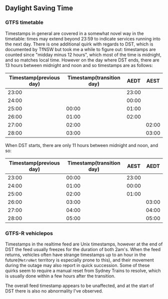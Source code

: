 ## Daylight Saving Time
### GTFS timetable
Timestamps in general are covered in a somewhat novel way in the timetable: times may extend beyond 23:59 to indicate services running into the next day. There is one additional quirk with regards to DST, which is documented by TfNSW but took me a while to figure out: timestamps are counted since "midday minus 12 hours", which most of the time is midnight, and so matches local time. However on the day where DST ends, there are 13 hours between midnight and noon and so timestamps are as follows:

| Timestamp(previous day) | Timestamp(transition day) | AEDT  | AEST  |
|-------------------------|---------------------------|-------|-------|
| 23:00                   |                           | 23:00 |       |
| 24:00                   |                           | 00:00 |       |
| 25:00                   | 00:00                     | 01:00 |       |
| 26:00                   | 01:00                     | 02:00 |       |
| 27:00                   | 02:00                     |       | 02:00 |
| 28:00                   | 03:00                     |       | 03:00 |

When DST starts, there are only 11 hours between midnight and noon, and so:

| Timestamp(previous day) | Timestamp(transition day) | AEST  | AEDT  |
|-------------------------|---------------------------|-------|-------|
| 23:00                   | 00:00                     | 23:00 |       |
| 24:00                   | 01:00                     | 00:00 |       |
| 25:00                   | 02:00                     | 01:00 |       |
| 26:00                   | 03:00                     |       | 03:00 |
| 27:00                   | 04:00                     |       | 04:00 |
| 28:00                   | 05:00                     |       | 05:00 |


### GTFS-R vehiclepos
Timestamps in the realtime feed are Unix timestamps, however at the end of DST the feed usually freezes for the duration of both 2am's. When the feed returns, vehicles often have strange timestamps up to an hour in the future(`MetroNet` territory is especially prone to this), and their movement during the outage may also report in quick succession. Some of these quirks seem to require a manual reset from Sydney Trains to resolve, which is usually done within a few hours after the transition.

The overall feed timestamp appears to be unaffected, and at the start of DST there is also no abnormality I've observed.
